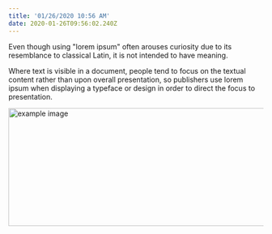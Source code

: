 ```yaml
---
title: '01/26/2020 10:56 AM'
date: 2020-01-26T09:56:02.240Z
---
```

Even though using "lorem ipsum" often arouses curiosity due to its resemblance to classical Latin, it is not intended to have meaning.

Where text is visible in a document, people tend to focus on the textual content rather than upon overall presentation, so publishers use lorem ipsum when displaying a typeface or design in order to direct the focus to presentation.

<img src="https://picsum.photos/567/233" alt="example image" width="567" height="233"/>
